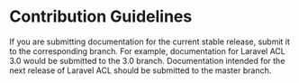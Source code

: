 # Contribution Guidelines

If you are submitting documentation for the current stable release, submit it to the corresponding branch.
For example, documentation for Laravel ACL 3.0 would be submitted to the 3.0 branch.
Documentation intended for the next release of Laravel ACL should be submitted to the master branch.